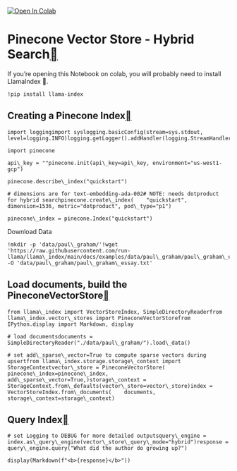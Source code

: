 [![Open In Colab](https://colab.research.google.com/assets/colab-badge.svg)](https://colab.research.google.com/github/run-llama/llama_index/blob/main/docs/examples/vector_stores/PineconeIndexDemo-Hybrid.ipynb)

Pinecone Vector Store - Hybrid Search[](#pinecone-vector-store-hybrid-search "Permalink to this heading")
==========================================================================================================

If you’re opening this Notebook on colab, you will probably need to install LlamaIndex 🦙.


```
!pip install llama-index
```
Creating a Pinecone Index[](#creating-a-pinecone-index "Permalink to this heading")
------------------------------------------------------------------------------------


```
import loggingimport syslogging.basicConfig(stream=sys.stdout, level=logging.INFO)logging.getLogger().addHandler(logging.StreamHandler(stream=sys.stdout))
```

```
import pinecone
```

```
api\_key = ""pinecone.init(api\_key=api\_key, environment="us-west1-gcp")
```

```
pinecone.describe\_index("quickstart")
```

```
# dimensions are for text-embedding-ada-002# NOTE: needs dotproduct for hybrid searchpinecone.create\_index(    "quickstart", dimension=1536, metric="dotproduct", pod\_type="p1")
```

```
pinecone\_index = pinecone.Index("quickstart")
```
Download Data


```
!mkdir -p 'data/paul\_graham/'!wget 'https://raw.githubusercontent.com/run-llama/llama\_index/main/docs/examples/data/paul\_graham/paul\_graham\_essay.txt' -O 'data/paul\_graham/paul\_graham\_essay.txt'
```
Load documents, build the PineconeVectorStore[](#load-documents-build-the-pineconevectorstore "Permalink to this heading")
---------------------------------------------------------------------------------------------------------------------------


```
from llama\_index import VectorStoreIndex, SimpleDirectoryReaderfrom llama\_index.vector\_stores import PineconeVectorStorefrom IPython.display import Markdown, display
```

```
# load documentsdocuments = SimpleDirectoryReader("./data/paul\_graham/").load\_data()
```

```
# set add\_sparse\_vector=True to compute sparse vectors during upsertfrom llama\_index.storage.storage\_context import StorageContextvector\_store = PineconeVectorStore(    pinecone\_index=pinecone\_index,    add\_sparse\_vector=True,)storage\_context = StorageContext.from\_defaults(vector\_store=vector\_store)index = VectorStoreIndex.from\_documents(    documents, storage\_context=storage\_context)
```
Query Index[](#query-index "Permalink to this heading")
--------------------------------------------------------


```
# set Logging to DEBUG for more detailed outputsquery\_engine = index.as\_query\_engine(vector\_store\_query\_mode="hybrid")response = query\_engine.query("What did the author do growing up?")
```

```
display(Markdown(f"<b>{response}</b>"))
```
